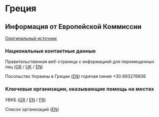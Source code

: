 # Греция

## Информация от Европейской Коммиссии

[Оригинальный источник](https://ec.europa.eu/info/strategy/priorities-2019-2024/stronger-europe-world/eu-solidarity-ukraine/eu-assistance-ukraine/information-people-fleeing-war-ukraine_ru)

### Национальные контактные данные

Правительственная веб-страница с информацией для перемещенных лиц ([GR](https://migration.gov.gr/ukraine/) / [UK](https://migration.gov.gr/ukraina_ukr/) / [EN](https://migration.gov.gr/en/ukraine/))

Посольство Украины в Греции ([EN](https://greece.mfa.gov.ua/en/embassy)) горячая линия +30 693276606

### Ключевые организации, оказывающие помощь на местах

УВКБ ([GR](https://help.unhcr.org/greece/el/where-to-seek-help/) / [EN](https://help.unhcr.org/greece/where-to-seek-help/) / [FR](https://help.unhcr.org/greece/fr/where-to-seek-help/))

Список организаций ([EN](https://greece.mfa.gov.ua/en/partnership/162-ukrajinci-u-greciji))
